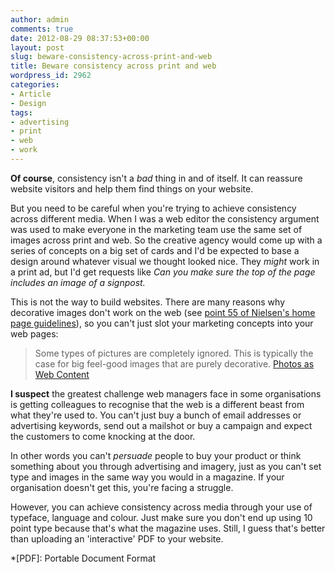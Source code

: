 ```yaml
---
author: admin
comments: true
date: 2012-08-29 08:37:53+00:00
layout: post
slug: beware-consistency-across-print-and-web
title: Beware consistency across print and web
wordpress_id: 2962
categories:
- Article
- Design
tags:
- advertising
- print
- web
- work
---
```


**Of course**, consistency isn't a _bad_ thing in and of itself. It can reassure website visitors and help them find things on your website.





But you need to be careful when you're trying to achieve consistency across different media. When I was a web editor the consistency argument was used to make everyone in the marketing team use the same set of images across print and web. So the creative agency would come up with a series of concepts on a big set of cards and I'd be expected to base a design around whatever visual we thought looked nice. They _might_ work in  a print ad, but I'd get requests like _Can you make sure the top of the page includes an image of a signpost._





This is not the way to build websites. There are many reasons why decorative images don't work on the web (see [point 55 of Nielsen's home page guidelines](http://www.useit.com/homepageusability/guidelines.html)), so you can't just slot your marketing concepts into your web pages:





> 
  
> 
> Some types of pictures are completely ignored. This is typically the case for big feel-good images that are purely decorative. [Photos as Web Content](http://www.useit.com/alertbox/photo-content.html)
> 
> 






**I suspect** the greatest challenge web managers face in some organisations is getting colleagues to recognise that the web is a different beast from what they're used to. You can't just buy a bunch of email addresses or advertising keywords, send out a mailshot or buy a campaign and expect the customers to come knocking at the door.





In other words you can't _persuade_ people to buy your product or think something about you through advertising and imagery, just as you can't set type and images in the same way you would in a magazine. If your organisation doesn't get this, you're facing a struggle.





However, you can achieve consistency across media through your use of typeface, language and colour. Just make sure you don't end up using 10 point type because that's what the magazine uses. Still, I guess that's better than uploading an 'interactive' PDF to your website.



  *[PDF]: Portable Document Format
